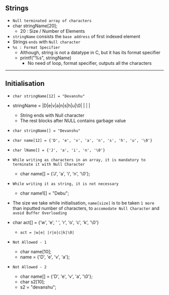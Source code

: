 ## Strings
- `Null terminated array of characters`
- char stringName[20];
    - 20 : Size / Number of Elements
- `stringName` consists the `base address` of first indexed element
- Strings `ends` with `Null character`
- `%s : Format Specifier`
    - Although, string is not a datatype in C, but it has its format specifier
    - printf("%s", stringName)
        - No need of loop, format specifier, outputs all the characters 

---
## Initialisation
- `char stringName[12] = "Devanshu"`
- stringName = |D|e|v|a|n|s|h|u|\0| | | |
    - String ends with Null character
    - The rest blocks after NULL contains garbage value
- `char stringName[] = "Devanshu"`
- `char name[12] = {'D', 'e', 'v', 'a', 'n', 's', 'h', 'u', '\0'}`
- `char lName[] = {'J', 'a', 'i', 'n', '\0'}`
- `While writing as characters in an array, it is mandatory to terminate it with Null Character  `
    - char name[] = {'J', 'a', 'i', 'n', '\0'};
- `While writing it as string, it is not necessary`
    - char name1[] = "Debu";
- The size we take while initialisation, `name[size]` is to be taken `1 more` than inputted number of characters, to `accomodate Null Character` and `avoid Buffer Overloading`

- char act[] = {'w', 'e', ' ', 'r', 'o', 'c', 'k', '\0'} 
    - `act = |w|e| |r|o|c|k|\0|`
- `Not Allowed - 1`
    - char name[10];
    - name = {'D', 'e', 'v', 'a'};

- `Not Allowed - 2`
    - char name[] = {'D', 'e', 'v', 'a', '\0'};
    - char s2[10];
    - s2 = "devanshu";
    